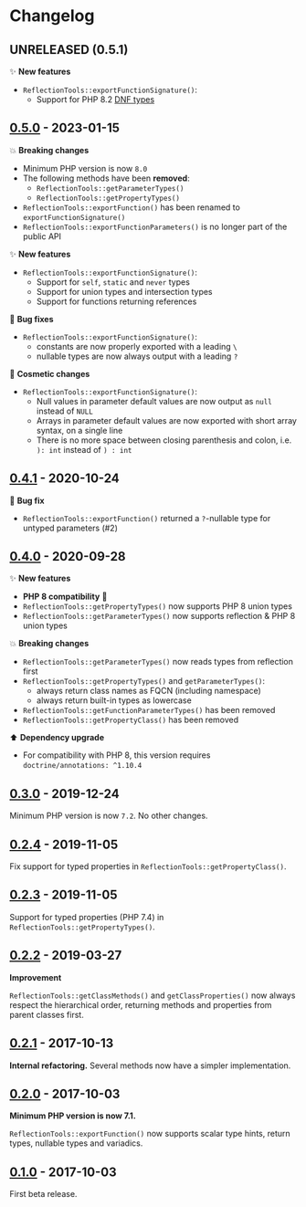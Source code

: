 # Changelog

## UNRELEASED (0.5.1)

✨ **New features**

- `ReflectionTools::exportFunctionSignature()`:
  - Support for PHP 8.2 [DNF types](https://wiki.php.net/rfc/dnf_types)

## [0.5.0](https://github.com/brick/reflection/releases/tag/0.5.0) - 2023-01-15

💥 **Breaking changes**

- Minimum PHP version is now `8.0`
- The following methods have been **removed**:
  - `ReflectionTools::getParameterTypes()`
  - `ReflectionTools::getPropertyTypes()`
- `ReflectionTools::exportFunction()` has been renamed to `exportFunctionSignature()`
- `ReflectionTools::exportFunctionParameters()` is no longer part of the public API

✨ **New features**

- `ReflectionTools::exportFunctionSignature()`:
  - Support for `self`, `static` and `never` types
  - Support for union types and intersection types
  - Support for functions returning references

🐛 **Bug fixes**

- `ReflectionTools::exportFunctionSignature()`:
  - constants are now properly exported with a leading `\`
  - nullable types are now always output with a leading `?`

💄 **Cosmetic changes**

- `ReflectionTools::exportFunctionSignature()`:
  - Null values in parameter default values are now output as `null` instead of `NULL`
  - Arrays in parameter default values are now exported with short array syntax, on a single line
  - There is no more space between closing parenthesis and colon, i.e. `): int` instead of `) : int`

## [0.4.1](https://github.com/brick/reflection/releases/tag/0.4.1) - 2020-10-24

🐛 **Bug fix**

- `ReflectionTools::exportFunction()` returned a `?`-nullable type for untyped parameters (#2)

## [0.4.0](https://github.com/brick/reflection/releases/tag/0.4.0) - 2020-09-28

✨ **New features**

- **PHP 8 compatibility** 🚀
- `ReflectionTools::getPropertyTypes()` now supports PHP 8 union types
- `ReflectionTools::getParameterTypes()` now supports reflection & PHP 8 union types

💥 **Breaking changes**

- `ReflectionTools::getParameterTypes()` now reads types from reflection first
- `ReflectionTools::getPropertyTypes()` and `getParameterTypes()`:
    - always return class names as FQCN (including namespace)
    - always return built-in types as lowercase
- `ReflectionTools::getFunctionParameterTypes()` has been removed
- `ReflectionTools::getPropertyClass()` has been removed

⬆️ **Dependency upgrade**

- For compatibility with PHP 8, this version requires `doctrine/annotations: ^1.10.4`

## [0.3.0](https://github.com/brick/reflection/releases/tag/0.3.0) - 2019-12-24

Minimum PHP version is now `7.2`. No other changes.

## [0.2.4](https://github.com/brick/reflection/releases/tag/0.2.4) - 2019-11-05

Fix support for typed properties in `ReflectionTools::getPropertyClass()`.

## [0.2.3](https://github.com/brick/reflection/releases/tag/0.2.3) - 2019-11-05

Support for typed properties (PHP 7.4) in `ReflectionTools::getPropertyTypes()`.

## [0.2.2](https://github.com/brick/reflection/releases/tag/0.2.2) - 2019-03-27

**Improvement**

`ReflectionTools::getClassMethods()` and `getClassProperties()` now always respect the hierarchical order, returning methods and properties from parent classes first.

## [0.2.1](https://github.com/brick/reflection/releases/tag/0.2.1) - 2017-10-13

**Internal refactoring.** Several methods now have a simpler implementation.

## [0.2.0](https://github.com/brick/reflection/releases/tag/0.2.0) - 2017-10-03

**Minimum PHP version is now 7.1.**

`ReflectionTools::exportFunction()` now supports scalar type hints, return types, nullable types and variadics.

## [0.1.0](https://github.com/brick/reflection/releases/tag/0.1.0) - 2017-10-03

First beta release.

